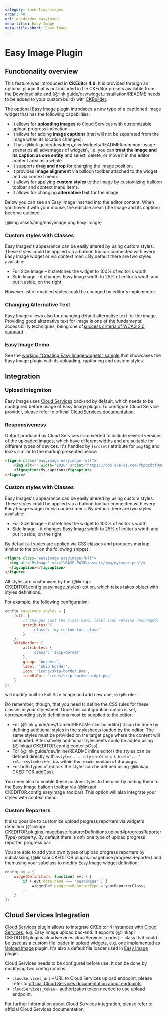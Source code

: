 ```yaml
---
category: inserting-images
order: 40
url: guide/dev_easyimage
menu-title: Easy Image
meta-title-short: Easy Image
---
```

<!--
Copyright (c) 2003-2018, CKSource - Frederico Knabben. All rights reserved.
For licensing, see LICENSE.md.
-->

# Easy Image Plugin

## Functionality overview

<info-box info=""> This feature was introduced in <strong>CKEditor 4.9</strong>. It is provided through an optional plugin that is not included in the CKEditor presets available from the [Download](https://ckeditor.com/ckeditor-4/download/) site and {@link guide/dev/widget_installation/README needs to be added to your custom build} with [CKBuilder](https://ckeditor.com/cke4/builder).</info-box>

The optional [Easy Image](https://ckeditor.com/cke4/addon/easyimage) plugin introduces a new type of a captioned image widget that has the following capabilities:

*   It allows for **uploading images** to [Cloud Services](https://ckeditor.com/ckeditor-cloud-services/) with customizable upload progress indication.
*   It allows for adding **image captions** (that will not be separated from the image when its location changes).
*   It has {@link guide/dev/deep_dive/widgets/README#common-usage-scenarios all advantages of widgets}, i.e. you can **treat the image and its caption as one entity** and select, delete, or move it in the editor content area as a whole.
*   It supports **drag and drop** for changing the image position.
*   It provides **image alignment** via balloon toolbar attached to the widget and via context menu.
*   It allows for applying **custom styles** to the image by customizing balloon toolbar and context menu items.
*   It allows for changing **alternative text** for the image.

Below you can see an Easy Image inserted into the editor content. When you hover it with your mouse, the editable areas (the image and its caption) become outlined.

{@img assets/img/easyimage.png Easy Image}

### Custom styles with Classes

Easy Images's appearance can be easily altered by using custom styles. These styles could be applied via a balloon toolbar connected with every Easy Image widget or via context menu. By default there are two styles available:

*   Full Size Image – it stretches the widget to 100% of editor's width
*   Side Image – it changes Easy Image width to 25% of editor's width and put it aside, on the right

However list of enabled styles could be changed by editor's implementor.

### Changing Alternative Text

Easy Image allows also for changing default alternative text for the image. Providing good alternative text for image is one of the fundamental accessibility techniques, being one of [success criteria of WCAG 2.0 standard](https://www.w3.org/WAI/WCAG20/quickref/#qr-text-equiv-all).

### Easy Image Demo

See the [working "Creating Easy Image widgets" sample](https://sdk.ckeditor.com/samples/easyimage.html) that showcases the Easy Image plugin with its uploading, captioning and custom styles.

## Integration

### Upload integration

Easy Image uses [Cloud Services](https://ckeditor.com/ckeditor-cloud-services/) backend by default, which needs to be configured before usage of Easy Image plugin. To configure Cloud Service provider, please refer to official [Cloud Services documentation](https://docs.ckeditor.com/cs/latest/index.html).

### Responsiveness

Output produced by Cloud Services is converted to include several versions of the uploaded images, which have different widths and are suitable for different types of devices. It's handled by `[srcset]` attribute for `img` tag and looks similar to the markup presented below:

```html
<figure class="easyimage easyimage-full">
	<img alt="" width="1026" srcset="https://cdn.cke-cs.com/f0pqzdtf0yRhaX1FymZU/images/b21777b6cdb9359c2ad629a79878c2a643a958964d0096de_photo.png/w_110 110w, https://cdn.cke-cs.com/f0pqzdtf0yRhaX1FymZU/images/b21777b6cdb9359c2ad629a79878c2a643a958964d0096de_photo.png/w_220 220w, https://cdn.cke-cs.com/f0pqzdtf0yRhaX1FymZU/images/b21777b6cdb9359c2ad629a79878c2a643a958964d0096de_photo.png/w_330 330w, https://cdn.cke-cs.com/f0pqzdtf0yRhaX1FymZU/images/b21777b6cdb9359c2ad629a79878c2a643a958964d0096de_photo.png/w_440 440w, https://cdn.cke-cs.com/f0pqzdtf0yRhaX1FymZU/images/b21777b6cdb9359c2ad629a79878c2a643a958964d0096de_photo.png/w_550 550w, https://cdn.cke-cs.com/f0pqzdtf0yRhaX1FymZU/images/b21777b6cdb9359c2ad629a79878c2a643a958964d0096de_photo.png/w_660 660w, https://cdn.cke-cs.com/f0pqzdtf0yRhaX1FymZU/images/b21777b6cdb9359c2ad629a79878c2a643a958964d0096de_photo.png/w_770 770w, https://cdn.cke-cs.com/f0pqzdtf0yRhaX1FymZU/images/b21777b6cdb9359c2ad629a79878c2a643a958964d0096de_photo.png/w_880 880w, https://cdn.cke-cs.com/f0pqzdtf0yRhaX1FymZU/images/b21777b6cdb9359c2ad629a79878c2a643a958964d0096de_photo.png/w_990 990w, https://cdn.cke-cs.com/f0pqzdtf0yRhaX1FymZU/images/b21777b6cdb9359c2ad629a79878c2a643a958964d0096de_photo.png/w_1026 1026w" sizes="100vw" src="https://cdn.cke-cs.com/f0pqzdtf0yRhaX1FymZU/images/b21777b6cdb9359c2ad629a79878c2a643a958964d0096de_photo.png" />
	<figcaption>My caption</figcaption>
</figure>
```

### Custom styles with Classes

Easy Images's appearance can be easily altered by using custom styles. These styles could be applied via a balloon toolbar connected with every Easy Image widget or via context menu. By default there are two styles available:

*   Full Size Image – it stretches the widget to 100% of editor's width
*   Side Image – it changes Easy Image width to 25% of editor's width and put it aside, on the right

By default all styles are applied via CSS classes and produces markup similar to the on on the following snippet :

```html
<figure class="easyimage easyimage-full">
  <img alt="MyImage" src="%BASE_PATH%/assets/img/myimage.png"/>
  <figcaption></figcaption>
</figure>
```

All styles are customised by the {@linkapi CKEDITOR.config.easyimage_styles} option, which takes takes object with styles definitions.

For example, the following configuration:

```javascript
config.easyimage_styles = {
	full: {
		// Changes just the class name, label icon remains unchanged.
		attributes: {
			'class': 'my-custom-full-class'
		}
	},
	skipBorder: {
		attributes: {
			'class': 'skip-border'
		},
		group: 'borders',
		label: 'Skip border',
		icon: 'icons/skip-border.png',
		iconHiDpi: 'icons/skip-border.hidpi.png'
	}
};
```

will modify built-in Full Size Image and add new one, `skipBorder`.

Do remember, though, that you need to define the CSS rules for these classes in your stylesheet. Once this configuration option is set, corresponding style definitions must be supplied to the editor:

*   For {@link guide/dev/framed/README classic editor} it can be done by defining additional styles in the stylesheets loaded by the editor. The same styles must be provided on the target page where the content will be loaded. Alternatively additional stylesheets could be added using {@linkapi CKEDITOR.config.contentsCss}.
*   For {@link guide/dev/inline/README inline editor} the styles can be defined directly with `<style> ... <style>` or `<link href="..." rel="stylesheet">`, i.e. within the `<head>` section of the page.
* For both types of editors the styles can be defined using {@linkapi CKEDITOR.addCss}.

You need also to enable these custom styles to the user by adding them to the Easy Image balloon toolbar via {@linkapi CKEDITOR.config.easyimage_toolbar}. This option will also integrate your styles with context menu.

### Custom Reporters

It also possible to customize upload progress reporters via widget's definition {@linkapi CKEDITOR.plugins.imagebase.featuresDefinitions.upload#progressReporterType} property. By default there is only one type of upload progress reporter, progress bar.

You are able to add your own types of upload progress reporters by subclassing {@linkapi CKEDITOR.plugins.imagebase.progressReporter} and then using your subclass to modify Easy Image widget definition:

```javascript
config.on = {
	widgetDefinition: function( evt ) {
		if ( evt.data.name === 'easyimage' ) {
			widgetDef.progressReporterType = yourReporterClass;
		}
	}
};
```

## Cloud Services Integration

[Cloud Services](https://ckeditor.com/cke4/addon/cloudservices) plugin allows to integrate CKEditor 4 instances with [Cloud Services](https://ckeditor.com/ckeditor-cloud-services/), e.g. Easy Image upload backend. It exports {@linkapi CKEDITOR.plugins.cloudservices.cloudServicesLoader} – class that could be used as a custom file loader in upload widgets, e.g. one implemented as [Upload Image](https://ckeditor.com/cke4/addon/uploadimage) plugin. It's also a default file loader used in [Easy Image](https://ckeditor.com/cke4/addon/easyimage) plugin.

Cloud Services needs to be configured before use. It can be done by modifying two config options:

*   `cloudServices_url` – URL to Cloud Services upload endpoint; please refer to [official Cloud Services documentation about endpoints](https://docs.ckeditor.com/cs/latest/guides/token-endpoints/tokenendpoint.html).
*   `cloudServices_token` – authorization token needed to use upload endpoint.

For further information about Cloud Services integration, please refer to official Cloud Services documentation.
